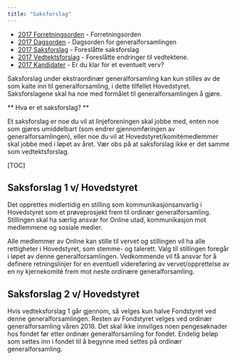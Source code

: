 ```yaml
---
title: "Saksforslag"
---
```


* [2017 Forretningsorden](https://wiki.online.ntnu.no/generalforsamlinger/2017-ekstraordinaer/forretningsorden) - Forretningsorden
* [2017 Dagsorden](https://wiki.online.ntnu.no/generalforsamlinger/2017-ekstraordinaer/dagsorden) - Dagsorden for generalforsamlingen
* [2017 Saksforslag](https://wiki.online.ntnu.no/generalforsamlinger/2017-ekstraordinaer/saksforslag) - Foreslåtte saksforslag
* [2017 Vedtektsforslag](https://wiki.online.ntnu.no/generalforsamlinger/2017-ekstraordinaer/vedtektsforslag) - Foreslåtte endringer til vedtektene. 
* [2017 Kandidater](https://wiki.online.ntnu.no/generalforsamlinger/2017-ekstraordinaer/valg) - Er du klar for et eventuelt verv?

Saksforslag under ekstraordinær generalforsamling kan kun stilles av de som kalte inn til generalforsamling, i dette tilfellet Hovedstyret. Saksforslagene skal ha noe med formålet til generalforsamlingen å gjøre.

** Hva er et saksforslag? **

Et saksforslag er noe du vil at linjeforeningen skal jobbe med, enten noe som gjøres umiddelbart (som endrer gjennomføringen av generalforsamlingen), eller noe du vil at Hovedstyret/komitémedlemmer skal jobbe med i løpet av året. Vær obs på at saksforslag ikke er det samme som vedtektsforslag.

[TOC]

## Saksforslag 1 v/ Hovedstyret

Det opprettes midlertidig en stilling som kommunikasjonsanvarlig i Hovedstyret som et prøveprosjekt frem til ordinær generalforsamling. Stillingen skal ha særlig ansvar for Online utad, kommunikasjon mot medlemmene og sosiale medier.

Alle medlemmer av Online kan stille til vervet og stillingen vil ha alle rettigheter i Hovedstyret, som stemme- og talerett. Valg til stillingen foregår i løpet av denne generalforsamlingen. Vedkommende vil få ansvar for å definere retningslinjer for en eventuell videreføring av vervet/opprettelse av en ny kjernekomité frem mot neste ordinære generalforsamling.

## Saksforslag 2 v/ Hovedstyret 

Hvis vedteksforslag 1 går gjennom, så velges kun halve Fondstyret ved denne generalforsamlingen. Resten av Fondstyret velges ved ordinær generalforsamling våren 2018. Det skal ikke innvilges noen pengesøknader hos fondet før etter ordinær generalforsamling for fondet. Endelig beløp som settes inn i fondet til å begynne med settes på ordinær generalforsamling.